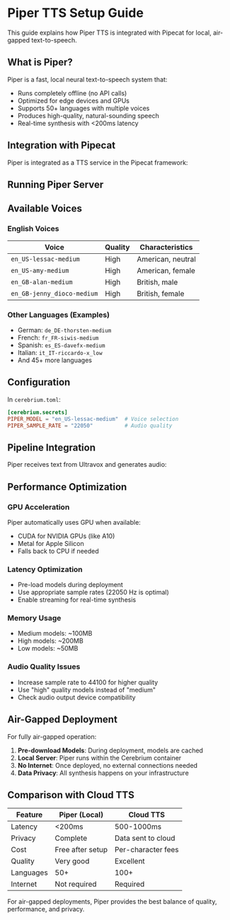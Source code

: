 # Piper TTS Setup Guide

This guide explains how Piper TTS is integrated with Pipecat for local, air-gapped text-to-speech.

## What is Piper?

Piper is a fast, local neural text-to-speech system that:
- Runs completely offline (no API calls)
- Optimized for edge devices and GPUs
- Supports 50+ languages with multiple voices
- Produces high-quality, natural-sounding speech
- Real-time synthesis with <200ms latency

## Integration with Pipecat

Piper is integrated as a TTS service in the Pipecat framework:


## Running Piper Server



## Available Voices

### English Voices
| Voice | Quality | Characteristics |
|-------|---------|----------------|
| `en_US-lessac-medium` | High | American, neutral |
| `en_US-amy-medium` | High | American, female |
| `en_GB-alan-medium` | High | British, male |
| `en_GB-jenny_dioco-medium` | High | British, female |

### Other Languages (Examples)
- German: `de_DE-thorsten-medium`
- French: `fr_FR-siwis-medium`
- Spanish: `es_ES-davefx-medium`
- Italian: `it_IT-riccardo-x_low`
- And 45+ more languages

## Configuration

In `cerebrium.toml`:
```toml
[cerebrium.secrets]
PIPER_MODEL = "en_US-lessac-medium"  # Voice selection
PIPER_SAMPLE_RATE = "22050"          # Audio quality
```

## Pipeline Integration

Piper receives text from Ultravox and generates audio:



## Performance Optimization

### GPU Acceleration
Piper automatically uses GPU when available:
- CUDA for NVIDIA GPUs (like A10)
- Metal for Apple Silicon
- Falls back to CPU if needed

### Latency Optimization
- Pre-load models during deployment
- Use appropriate sample rates (22050 Hz is optimal)
- Enable streaming for real-time synthesis

### Memory Usage
- Medium models: ~100MB
- High models: ~200MB
- Low models: ~50MB



### Audio Quality Issues
- Increase sample rate to 44100 for higher quality
- Use "high" quality models instead of "medium"
- Check audio output device compatibility

## Air-Gapped Deployment

For fully air-gapped operation:

1. **Pre-download Models**: During deployment, models are cached
2. **Local Server**: Piper runs within the Cerebrium container
3. **No Internet**: Once deployed, no external connections needed
4. **Data Privacy**: All synthesis happens on your infrastructure




## Comparison with Cloud TTS

| Feature | Piper (Local) | Cloud TTS |
|---------|---------------|-----------|
| Latency | <200ms | 500-1000ms |
| Privacy | Complete | Data sent to cloud |
| Cost | Free after setup | Per-character fees |
| Quality | Very good | Excellent |
| Languages | 50+ | 100+ |
| Internet | Not required | Required |

For air-gapped deployments, Piper provides the best balance of quality, performance, and privacy. 